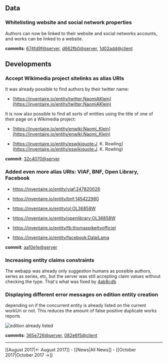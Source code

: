 <!-- LANG:EN, title="September 2017"-->



## Data



### Whitelisting website and social network properties

Authors can now be linked to their website and social networks accounts, and works can be linked to a website.

**commits**: [674fd9f@server](https://github.com/inventaire/inventaire/commit/674fd9f), [d662fb0@server](https://github.com/inventaire/inventaire/commit/d662fb0), [1d02add@client](https://github.com/inventaire/inventaire-client/commit/1d02add)



## Developments



### Accept Wikimedia project sitelinks as alias URIs

It was already possible to find authors by their twitter name:

* [https://inventaire.io/entity/twitter:NaomiAKlein](https://inventaire.io/entity/twitter:NaomiAKlein)



It is now also possible to find all sorts of entities using the title of one of their page on a Wikimedia project:

* [https://inventaire.io/entity/enwiki:Naomi_Klein](https://inventaire.io/entity/enwiki:Naomi_Klein)

* [https://inventaire.io/entity/eswikiquote:J. K. Rowling](https://inventaire.io/entity/eswikiquote:J. K. Rowling)



**commit**: [32c4070@server](https://github.com/inventaire/inventaire/commit/32c4070)



### Added even more alias URIs: VIAF, BNF, Open Library, Facebook

* https://inventaire.io/entity/viaf:247820026

* https://inventaire.io/entity/bnf:145422980

* https://inventaire.io/entity/ol:OL36858W

* https://inventaire.io/entity/openlibrary:OL36858W

* https://inventaire.io/entity/fb:thomaspikettyofficiel

* https://inventaire.io/entity/facebook:DalaiLama



**commit**: [aa10e1e@server](https://github.com/inventaire/inventaire/commit/aa10e1e)



### Increasing entity claims constraints

The webapp was already only suggestion humans as possible authors, series as series, etc, but the server was still accepting claim values without checking the type. That's what was fixed by [4ab8cdb](https://github.com/inventaire/inventaire/commit/4ab8cdb)

  

### Displaying different error messages on edition entity creation

depending on if the concurrent entity is already listed on the current workUri or not. This reduces the amount of false positive duplicate works reports

![edition already listed](https://user-images.githubusercontent.com/1596934/31005527-5b192250-a4f9-11e7-9c5f-8dd394a39671.png)

**commits**: [365e726@server](https://github.com/inventaire/inventaire/commit/365e726), [082e6f5@client](https://github.com/inventaire/inventaire-client/commit/082e6f5)

 

<hr>



[[August 2017|← August 2017]] - [[News|All News]] - [[October 2017|October 2017 →]]

